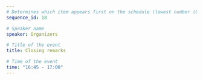 ```yaml
---
# Determines which item appears first on the schedule (lowest number (0) appears first)
sequence_id: 18

# Speaker name
speaker: Organizers

# Title of the event
title: Closing remarks

# Time of the event
time: "16:45 - 17:00"
---
```

